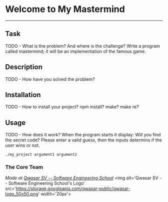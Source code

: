 # Welcome to My Mastermind
***

## Task
TODO - What is the problem? And where is the challenge?
Write a program called mastermind; it will be an implementation of the famous game.

## Description
TODO - How have you solved the problem?


## Installation
TODO - How to install your project? npm install? make? make re?


## Usage
TODO - How does it work?
When the program starts it display: Will you find the secret code? Please enter a valid guess, then the inputs determins if the user wins or not.
```
./my_project argument1 argument2
```

### The Core Team


<span><i>Made at <a href='https://qwasar.io'>Qwasar SV -- Software Engineering School</a></i></span>
<span><img alt='Qwasar SV -- Software Engineering School's Logo' src='https://storage.googleapis.com/qwasar-public/qwasar-logo_50x50.png' width='20px'></span>
